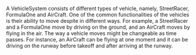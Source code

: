 A VehicleSystem consists of different types of vehicle, namely, StreetRacer, FormulaOne and AirCraft. One of the common functionalities of the vehicles is their ability to move despite in different ways. For example, a StreetRacer and a FormulaOne move by driving on the ground, and an AirCraft moves by flying in the air. The way a vehicle moves might be changeable as time passes. For instance, an AirCraft can be flying at one moment and it can be driving on the runway before takeoff and after arriving at the runway.  
